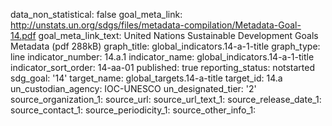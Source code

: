 data_non_statistical: false
goal_meta_link: http://unstats.un.org/sdgs/files/metadata-compilation/Metadata-Goal-14.pdf
goal_meta_link_text: United Nations Sustainable Development Goals Metadata (pdf 288kB)
graph_title: global_indicators.14-a-1-title
graph_type: line
indicator_number: 14.a.1
indicator_name: global_indicators.14-a-1-title
indicator_sort_order: 14-aa-01
published: true
reporting_status: notstarted
sdg_goal: '14'
target_name: global_targets.14-a-title
target_id: 14.a
un_custodian_agency: IOC-UNESCO
un_designated_tier: '2'
source_organization_1: 
source_url: 
source_url_text_1: 
source_release_date_1: 
source_contact_1: 
source_periodicity_1: 
source_other_info_1: 
